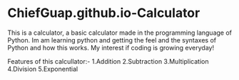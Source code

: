 # ChiefGuap.github.io-Calculator
This is a calculator, a basic calculator made in the programming language of Python. Im am learning python and getting the feel and the syntaxes of Python and how this works. My interest if coding is growing everyday!

Features of this calcullator:-
1.Addition
2.Subtraction
3.Multiplication
4.Division
5.Exponential
